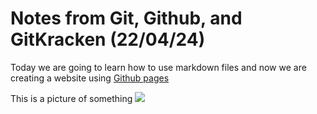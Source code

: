 # Notes from Git, Github, and GitKracken (22/04/24)

Today we are going to learn how to use markdown files and now we are creating a website using [Github pages](https://github.com/)

This is a picture of something
![](https://cdn.pixabay.com/photo/2015/04/23/22/00/tree-736885_1280.jpg)